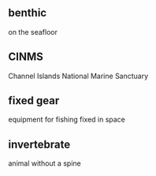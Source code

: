 ## benthic

on the seafloor

## CINMS

Channel Islands National Marine Sanctuary

## fixed gear

equipment for fishing fixed in space

## invertebrate

animal without a spine

